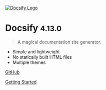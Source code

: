 <!-- ![logo](_media/icon.svg) -->
<a href="_media/icon.svg" target="_blank" title="Docsify Logo"><img src="_media/icon.svg" alt="Docsify Logo"></a>

# Docsify <small>4.13.0</small>

> A magical documentation site generator.

- Simple and lightweight
- No statically built HTML files
- Multiple themes

<!-- [GitHub](https://github.com/docsifyjs/docsify/) -->
<a href="https://github.com/docsifyjs/docsify/" target="_blank" title="GitHub">GitHub</a>
<!-- [Getting Started](#docsify) -->
<a href="#docsify" target="_blank" title="Getting Started">Getting Started</a>
